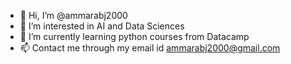 - 👋 Hi, I’m @ammarabj2000
- 👀 I’m interested in AI and Data Sciences
- 🌱 I’m currently learning python courses from Datacamp
- 📫 Contact me through my email id ammarabj2000@gmail.com 

<!---
ammarabj2000/ammarabj2000 is a ✨ special ✨ repository because its `README.md` (this file) appears on your GitHub profile.
You can click the Preview link to take a look at your changes.
--->
